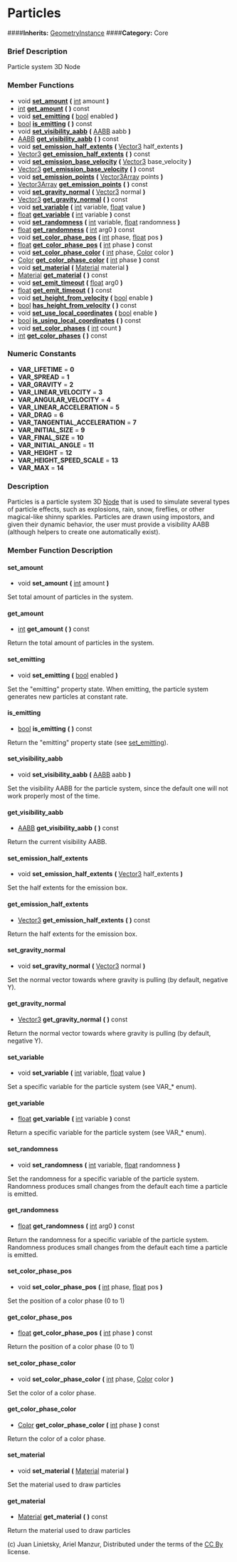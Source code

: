 #  Particles  
####**Inherits:** [GeometryInstance](class_geometryinstance)
####**Category:** Core

###  Brief Description  
Particle system 3D Node

###  Member Functions 
  * void  **[set&#95;amount](#set_amount)**  **(** [int](class_int) amount  **)**
  * [int](class_int)  **[get&#95;amount](#get_amount)**  **(** **)** const
  * void  **[set&#95;emitting](#set_emitting)**  **(** [bool](class_bool) enabled  **)**
  * [bool](class_bool)  **[is&#95;emitting](#is_emitting)**  **(** **)** const
  * void  **[set&#95;visibility&#95;aabb](#set_visibility_aabb)**  **(** [AABB](class_aabb) aabb  **)**
  * [AABB](class_aabb)  **[get&#95;visibility&#95;aabb](#get_visibility_aabb)**  **(** **)** const
  * void  **[set&#95;emission&#95;half&#95;extents](#set_emission_half_extents)**  **(** [Vector3](class_vector3) half_extents  **)**
  * [Vector3](class_vector3)  **[get&#95;emission&#95;half&#95;extents](#get_emission_half_extents)**  **(** **)** const
  * void  **[set&#95;emission&#95;base&#95;velocity](#set_emission_base_velocity)**  **(** [Vector3](class_vector3) base_velocity  **)**
  * [Vector3](class_vector3)  **[get&#95;emission&#95;base&#95;velocity](#get_emission_base_velocity)**  **(** **)** const
  * void  **[set&#95;emission&#95;points](#set_emission_points)**  **(** [Vector3Array](class_vector3array) points  **)**
  * [Vector3Array](class_vector3array)  **[get&#95;emission&#95;points](#get_emission_points)**  **(** **)** const
  * void  **[set&#95;gravity&#95;normal](#set_gravity_normal)**  **(** [Vector3](class_vector3) normal  **)**
  * [Vector3](class_vector3)  **[get&#95;gravity&#95;normal](#get_gravity_normal)**  **(** **)** const
  * void  **[set&#95;variable](#set_variable)**  **(** [int](class_int) variable, [float](class_float) value  **)**
  * [float](class_float)  **[get&#95;variable](#get_variable)**  **(** [int](class_int) variable  **)** const
  * void  **[set&#95;randomness](#set_randomness)**  **(** [int](class_int) variable, [float](class_float) randomness  **)**
  * [float](class_float)  **[get&#95;randomness](#get_randomness)**  **(** [int](class_int) arg0  **)** const
  * void  **[set&#95;color&#95;phase&#95;pos](#set_color_phase_pos)**  **(** [int](class_int) phase, [float](class_float) pos  **)**
  * [float](class_float)  **[get&#95;color&#95;phase&#95;pos](#get_color_phase_pos)**  **(** [int](class_int) phase  **)** const
  * void  **[set&#95;color&#95;phase&#95;color](#set_color_phase_color)**  **(** [int](class_int) phase, [Color](class_color) color  **)**
  * [Color](class_color)  **[get&#95;color&#95;phase&#95;color](#get_color_phase_color)**  **(** [int](class_int) phase  **)** const
  * void  **[set&#95;material](#set_material)**  **(** [Material](class_material) material  **)**
  * [Material](class_material)  **[get&#95;material](#get_material)**  **(** **)** const
  * void  **[set&#95;emit&#95;timeout](#set_emit_timeout)**  **(** [float](class_float) arg0  **)**
  * [float](class_float)  **[get&#95;emit&#95;timeout](#get_emit_timeout)**  **(** **)** const
  * void  **[set&#95;height&#95;from&#95;velocity](#set_height_from_velocity)**  **(** [bool](class_bool) enable  **)**
  * [bool](class_bool)  **[has&#95;height&#95;from&#95;velocity](#has_height_from_velocity)**  **(** **)** const
  * void  **[set&#95;use&#95;local&#95;coordinates](#set_use_local_coordinates)**  **(** [bool](class_bool) enable  **)**
  * [bool](class_bool)  **[is&#95;using&#95;local&#95;coordinates](#is_using_local_coordinates)**  **(** **)** const
  * void  **[set&#95;color&#95;phases](#set_color_phases)**  **(** [int](class_int) count  **)**
  * [int](class_int)  **[get&#95;color&#95;phases](#get_color_phases)**  **(** **)** const

###  Numeric Constants  
  * **VAR_LIFETIME** = **0**
  * **VAR_SPREAD** = **1**
  * **VAR_GRAVITY** = **2**
  * **VAR_LINEAR_VELOCITY** = **3**
  * **VAR_ANGULAR_VELOCITY** = **4**
  * **VAR_LINEAR_ACCELERATION** = **5**
  * **VAR_DRAG** = **6**
  * **VAR_TANGENTIAL_ACCELERATION** = **7**
  * **VAR_INITIAL_SIZE** = **9**
  * **VAR_FINAL_SIZE** = **10**
  * **VAR_INITIAL_ANGLE** = **11**
  * **VAR_HEIGHT** = **12**
  * **VAR_HEIGHT_SPEED_SCALE** = **13**
  * **VAR_MAX** = **14**

###  Description  
Particles is a particle system 3D [Node](class_node) that is used to simulate several types of particle effects, such as explosions, rain, snow, fireflies, or other magical-like shinny sparkles. Particles are drawn using impostors, and given their dynamic behavior, the user must provide a visibility AABB (although helpers to create one automatically exist).

###  Member Function Description  

#### <a name="set_amount">set_amount</a>
  * void  **set&#95;amount**  **(** [int](class_int) amount  **)**

Set total amount of particles in the system.

#### <a name="get_amount">get_amount</a>
  * [int](class_int)  **get&#95;amount**  **(** **)** const

Return the total amount of particles in the system.

#### <a name="set_emitting">set_emitting</a>
  * void  **set&#95;emitting**  **(** [bool](class_bool) enabled  **)**

Set the "emitting" property state. When emitting, the particle system generates new particles at constant rate.

#### <a name="is_emitting">is_emitting</a>
  * [bool](class_bool)  **is&#95;emitting**  **(** **)** const

Return the "emitting" property state (see [set&#95;emitting](#set_emitting)).

#### <a name="set_visibility_aabb">set_visibility_aabb</a>
  * void  **set&#95;visibility&#95;aabb**  **(** [AABB](class_aabb) aabb  **)**

Set the visibility AABB for the particle system, since the default one will not work properly most of the time.

#### <a name="get_visibility_aabb">get_visibility_aabb</a>
  * [AABB](class_aabb)  **get&#95;visibility&#95;aabb**  **(** **)** const

Return the current visibility AABB.

#### <a name="set_emission_half_extents">set_emission_half_extents</a>
  * void  **set&#95;emission&#95;half&#95;extents**  **(** [Vector3](class_vector3) half_extents  **)**

Set the half extents for the emission box.

#### <a name="get_emission_half_extents">get_emission_half_extents</a>
  * [Vector3](class_vector3)  **get&#95;emission&#95;half&#95;extents**  **(** **)** const

Return the half extents for the emission box.

#### <a name="set_gravity_normal">set_gravity_normal</a>
  * void  **set&#95;gravity&#95;normal**  **(** [Vector3](class_vector3) normal  **)**

Set the normal vector towards where gravity is pulling (by default, negative Y).

#### <a name="get_gravity_normal">get_gravity_normal</a>
  * [Vector3](class_vector3)  **get&#95;gravity&#95;normal**  **(** **)** const

Return the normal vector towards where gravity is pulling (by default, negative Y).

#### <a name="set_variable">set_variable</a>
  * void  **set&#95;variable**  **(** [int](class_int) variable, [float](class_float) value  **)**

Set a specific variable for the particle system (see VAR_* enum).

#### <a name="get_variable">get_variable</a>
  * [float](class_float)  **get&#95;variable**  **(** [int](class_int) variable  **)** const

Return a specific variable for the particle system (see VAR_* enum).

#### <a name="set_randomness">set_randomness</a>
  * void  **set&#95;randomness**  **(** [int](class_int) variable, [float](class_float) randomness  **)**

Set the randomness for a specific variable of the particle system. Randomness produces small changes from the default each time a particle is emitted.

#### <a name="get_randomness">get_randomness</a>
  * [float](class_float)  **get&#95;randomness**  **(** [int](class_int) arg0  **)** const

Return the randomness for a specific variable of the particle system. Randomness produces small changes from the default each time a particle is emitted.

#### <a name="set_color_phase_pos">set_color_phase_pos</a>
  * void  **set&#95;color&#95;phase&#95;pos**  **(** [int](class_int) phase, [float](class_float) pos  **)**

Set the position of a color phase (0 to 1)

#### <a name="get_color_phase_pos">get_color_phase_pos</a>
  * [float](class_float)  **get&#95;color&#95;phase&#95;pos**  **(** [int](class_int) phase  **)** const

Return the position of a color phase (0 to 1)

#### <a name="set_color_phase_color">set_color_phase_color</a>
  * void  **set&#95;color&#95;phase&#95;color**  **(** [int](class_int) phase, [Color](class_color) color  **)**

Set the color of a color phase.

#### <a name="get_color_phase_color">get_color_phase_color</a>
  * [Color](class_color)  **get&#95;color&#95;phase&#95;color**  **(** [int](class_int) phase  **)** const

Return the color of a color phase.

#### <a name="set_material">set_material</a>
  * void  **set&#95;material**  **(** [Material](class_material) material  **)**

Set the material used to draw particles

#### <a name="get_material">get_material</a>
  * [Material](class_material)  **get&#95;material**  **(** **)** const

Return the material used to draw particles


(c) Juan Linietsky, Ariel Manzur, Distributed under the terms of the [CC By](https://creativecommons.org/licenses/by/3.0/legalcode) license.
